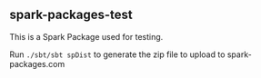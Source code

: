 ## spark-packages-test
This is a Spark Package used for testing.

Run `./sbt/sbt spDist` to generate the zip file to upload to spark-packages.com